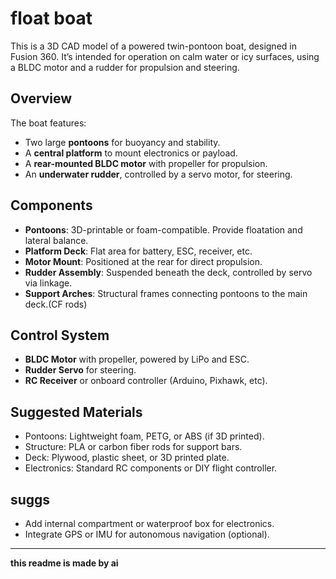 # float boat

This is a 3D CAD model of a powered twin-pontoon boat, designed in Fusion 360. It’s intended for operation on calm water or icy surfaces, using a BLDC motor and a rudder for propulsion and steering.

## Overview

The boat features:

- Two large **pontoons** for buoyancy and stability.
- A **central platform** to mount electronics or payload.
- A **rear-mounted BLDC motor** with propeller for propulsion.
- An **underwater rudder**, controlled by a servo motor, for steering.

## Components

- **Pontoons**: 3D-printable or foam-compatible. Provide floatation and lateral balance.
- **Platform Deck**: Flat area for battery, ESC, receiver, etc.
- **Motor Mount**: Positioned at the rear for direct propulsion.
- **Rudder Assembly**: Suspended beneath the deck, controlled by servo via linkage.
- **Support Arches**: Structural frames connecting pontoons to the main deck.(CF rods)


## Control System

- **BLDC Motor** with propeller, powered by LiPo and ESC.
- **Rudder Servo** for steering.
- **RC Receiver** or onboard controller (Arduino, Pixhawk, etc).

## Suggested Materials

- Pontoons: Lightweight foam, PETG, or ABS (if 3D printed).
- Structure: PLA or carbon fiber rods for support bars.
- Deck: Plywood, plastic sheet, or 3D printed plate.
- Electronics: Standard RC components or DIY flight controller.



## suggs

- Add internal compartment or waterproof box for electronics.
- Integrate GPS or IMU for autonomous navigation (optional).

---

**this readme is made by ai**
